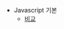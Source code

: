 - Javascript 기본
    - [비교](https://github.com/chori84/til/blob/master/JavaScript/inflearn-javascript-basic/04.Javascript기본-비교)